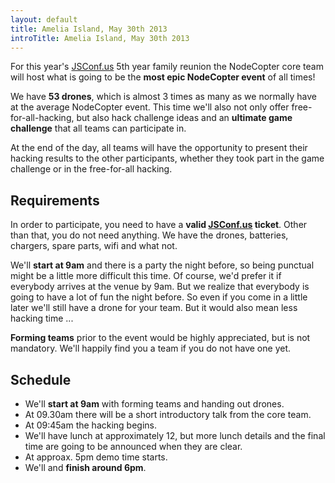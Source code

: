 ```yaml
---
layout: default
title: Amelia Island, May 30th 2013
introTitle: Amelia Island, May 30th 2013
---
```



For this year's [JSConf.us](http://2013.jsconf.us/) 5th year family reunion the NodeCopter core team will host what is going to be the **most epic NodeCopter event** of all times!

We have **53 drones**, which is almost 3 times as many as we normally have at the average NodeCopter event. This time we'll also not only offer free-for-all-hacking, but also hack challenge ideas and an **ultimate game challenge** that all teams can participate in.

At the end of the day, all teams will have the opportunity to present their hacking results to the other participants, whether they took part in the game challenge or in the free-for-all hacking.

## Requirements

In order to participate, you need to have a **valid [JSConf.us](http://2013.jsconf.us/) ticket**. Other than that, you do not need anything. We have the drones, batteries, chargers, spare parts, wifi and what not.

We'll **start at 9am** and there is a party the night before, so being punctual might be a little more difficult this time. Of course, we'd prefer it if everybody arrives at the venue by 9am. But we realize that everybody is going to have a lot of fun the night before. So even if you come in a little later we'll still have a drone for your team. But it would also mean less hacking time ...

**Forming teams** prior to the event would be highly appreciated, but is not mandatory. We'll happily find you a team if you do not have one yet.


## Schedule

* We'll **start at 9am** with forming teams and handing out drones.
* At 09.30am there will be a short introductory talk from the core team.
* At 09:45am the hacking begins.
* We'll have lunch at approximately 12, but more lunch details and the final time are going to be announced when they are clear.
* At approax. 5pm demo time starts.
* We'll and **finish around 6pm**.

